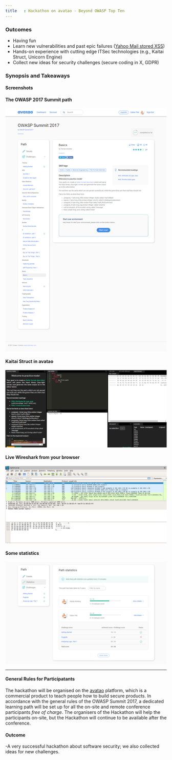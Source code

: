 ```yaml
---
title   : Hackathon on avatao - Beyond OWASP Top Ten
---
```


### Outcomes

- Having fun 
- Learn new vulnerabilities and past epic failures ([Yahoo Mail stored XSS](https://klikki.fi/adv/yahoo2.html))
- Hands-on experience with cutting edge ITSec technologies (e.g., Kaitai Struct, Unicorn Engine)
- Collect new ideas for security challenges (secure coding in X, GDPR)

### Synopsis and Takeaways

#### Screenshots

#### The OWASP 2017 Summit path 

![avatao owasp](https://raw.githubusercontent.com/avatao/blog.avatao.com/master/images/avatao_kaitai.png)

#### Kaitai Struct in avatao

![avatao kaitai](https://raw.githubusercontent.com/avatao/blog.avatao.com/master/images/Kaitai%20Web%20IDE.png)

#### Live Wireshark from your browser

![avatao wireshark](https://raw.githubusercontent.com/avatao/blog.avatao.com/master/images/avatao_wireshark.png)

#### Some statistics

![avatao statistics](https://raw.githubusercontent.com/avatao/blog.avatao.com/master/images/avatao_statistics.png)

--- 

#### General Rules for Participatants

The hackathon will be organised on the [avatao](https://avatao.com) platform, which is a commercial product to teach 
people how to build secure products. In accordance with the general rules of the OWASP Summit 2017, a dedicated learning 
path will be set up for all the on-site and remote conference participants *free of charge*. The organisers of the Hackathon 
will help the participants on-site, but the Hackathon will continue to be available after the conference. 

#### Outcome

 -A very successful hackathon about software security; we also collected ideas for new challenges.

